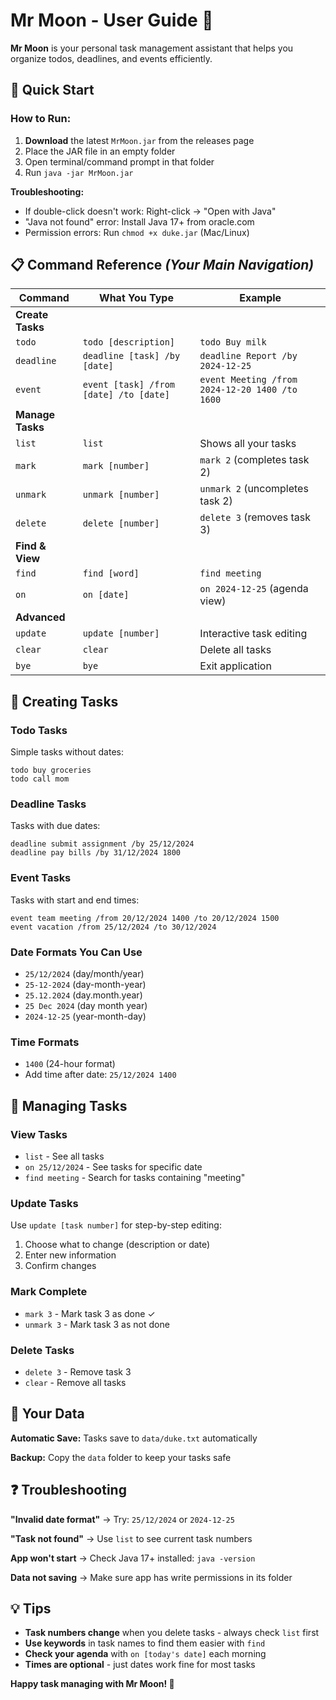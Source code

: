 # Mr Moon - User Guide 🌙

**Mr Moon** is your personal task management assistant that helps you organize todos, deadlines, and events efficiently.

## 🚀 **Quick Start**

### **How to Run:**
1. **Download** the latest `MrMoon.jar` from the releases page
2. Place the JAR file in an empty folder
3. Open terminal/command prompt in that folder
4. Run `java -jar MrMoon.jar`


**Troubleshooting:**
- If double-click doesn't work: Right-click → "Open with Java"
- "Java not found" error: Install Java 17+ from oracle.com
- Permission errors: Run `chmod +x duke.jar` (Mac/Linux)


## 📋 **Command Reference** *(Your Main Navigation)*

| Command          | What You Type                          | Example                                      |
|------------------|----------------------------------------|----------------------------------------------|
| **Create Tasks** |
| `todo`           | `todo [description]`                   | `todo Buy milk`                              |
| `deadline`       | `deadline [task] /by [date]`           | `deadline Report /by 2024-12-25`             |
| `event`          | `event [task] /from [date] /to [date]` | `event Meeting /from 2024-12-20 1400 /to 1600` |
| **Manage Tasks** |
| `list`           | `list`                                 | Shows all your tasks                         |
| `mark`           | `mark [number]`                        | `mark 2` (completes task 2)                  |
| `unmark`         | `unmark [number]`                      | `unmark 2` (uncompletes task 2)              |
| `delete`         | `delete [number]`                      | `delete 3` (removes task 3)                  |
| **Find & View**  |
| `find`           | `find [word]`                          | `find meeting`                               |
| `on`             | `on [date]`                            | `on 2024-12-25` (agenda view)                |
| **Advanced**     |
| `update`         | `update [number]`                      | Interactive task editing                     |
| `clear`          | `clear`                                | Delete all tasks                             |
| `bye`            | `bye`                                  | Exit application                             |


## 📝 **Creating Tasks**

### **Todo Tasks**
Simple tasks without dates:
```
todo buy groceries
todo call mom
```


### **Deadline Tasks**
Tasks with due dates:
```
deadline submit assignment /by 25/12/2024
deadline pay bills /by 31/12/2024 1800
```


### **Event Tasks**
Tasks with start and end times:
```
event team meeting /from 20/12/2024 1400 /to 20/12/2024 1500
event vacation /from 25/12/2024 /to 30/12/2024
```


### **Date Formats You Can Use**
- `25/12/2024` (day/month/year)
- `25-12-2024` (day-month-year)
- `25.12.2024` (day.month.year)
- `25 Dec 2024` (day month year)
- `2024-12-25` (year-month-day)

### **Time Formats**
- `1400` (24-hour format)
- Add time after date: `25/12/2024 1400`


## 🎯 **Managing Tasks**

### **View Tasks**
- `list` - See all tasks
- `on 25/12/2024` - See tasks for specific date
- `find meeting` - Search for tasks containing "meeting"

### **Update Tasks**
Use `update [task number]` for step-by-step editing:
1. Choose what to change (description or date)
2. Enter new information
3. Confirm changes

### **Mark Complete**
- `mark 3` - Mark task 3 as done ✓
- `unmark 3` - Mark task 3 as not done

### **Delete Tasks**
- `delete 3` - Remove task 3
- `clear` - Remove all tasks


## 💾 **Your Data**

**Automatic Save:** Tasks save to `data/duke.txt` automatically

**Backup:** Copy the `data` folder to keep your tasks safe


## ❓ **Troubleshooting**

**"Invalid date format"**
→ Try: `25/12/2024` or `2024-12-25`

**"Task not found"**
→ Use `list` to see current task numbers

**App won't start**
→ Check Java 17+ installed: `java -version`

**Data not saving**
→ Make sure app has write permissions in its folder


## 💡 **Tips**

- **Task numbers change** when you delete tasks - always check `list` first
- **Use keywords** in task names to find them easier with `find`
- **Check your agenda** with `on [today's date]` each morning
- **Times are optional** - just dates work fine for most tasks


**Happy task managing with Mr Moon! 🌙**